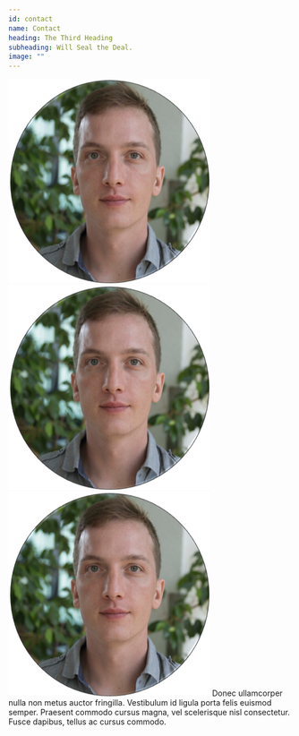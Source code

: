 ```yaml
---
id: contact
name: Contact
heading: The Third Heading
subheading: Will Seal the Deal.
image: ""
---
```


![Person 1](/assets/images/people/flo.png)
![Person 1](/assets/images/people/flo.png)
![Person 1](/assets/images/people/flo.png)
Donec ullamcorper nulla non metus auctor fringilla. Vestibulum id ligula porta felis euismod semper. Praesent commodo cursus magna, vel scelerisque nisl consectetur. Fusce dapibus, tellus ac cursus commodo.
